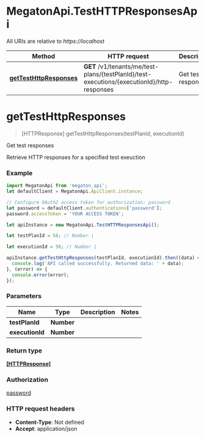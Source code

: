 # MegatonApi.TestHTTPResponsesApi

All URIs are relative to *https://localhost*

Method | HTTP request | Description
------------- | ------------- | -------------
[**getTestHttpResponses**](TestHTTPResponsesApi.md#getTestHttpResponses) | **GET** /v1/tenants/me/test-plans/{testPlanId}/test-executions/{executionId}/http-responses | Get test responses


<a name="getTestHttpResponses"></a>
# **getTestHttpResponses**
> [HTTPResponse] getTestHttpResponses(testPlanId, executionId)

Get test responses

Retrieve HTTP responses for a specified test exeuction

### Example
```javascript
import MegatonApi from 'megaton_api';
let defaultClient = MegatonApi.ApiClient.instance;

// Configure OAuth2 access token for authorization: password
let password = defaultClient.authentications['password'];
password.accessToken = 'YOUR ACCESS TOKEN';

let apiInstance = new MegatonApi.TestHTTPResponsesApi();

let testPlanId = 56; // Number | 

let executionId = 56; // Number | 

apiInstance.getTestHttpResponses(testPlanId, executionId).then((data) => {
  console.log('API called successfully. Returned data: ' + data);
}, (error) => {
  console.error(error);
});

```

### Parameters

Name | Type | Description  | Notes
------------- | ------------- | ------------- | -------------
 **testPlanId** | **Number**|  | 
 **executionId** | **Number**|  | 

### Return type

[**[HTTPResponse]**](HTTPResponse.md)

### Authorization

[password](../README.md#password)

### HTTP request headers

 - **Content-Type**: Not defined
 - **Accept**: application/json

